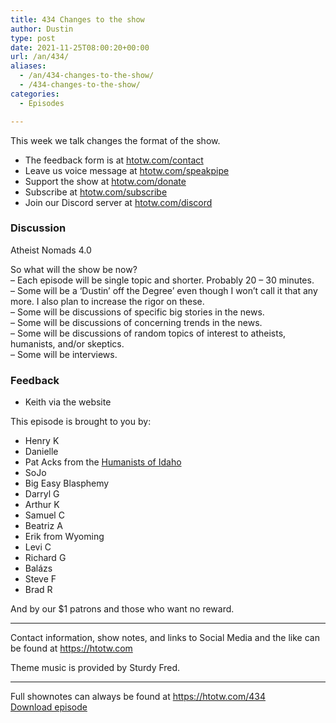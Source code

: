 ```yaml
---
title: 434 Changes to the show
author: Dustin
type: post
date: 2021-11-25T08:00:20+00:00
url: /an/434/
aliases: 
  - /an/434-changes-to-the-show/
  - /434-changes-to-the-show/
categories:
  - Episodes

---
```

<div id="buzzsprout-player-10552675"></div><script src="https://www.buzzsprout.com/1983601/10552675-434-changes-to-the-show.js?container_id=buzzsprout-player-10552675&player=small" type="text/javascript" charset="utf-8"></script>

This week we talk changes the format of the show.

<!--more-->

  * The feedback form is at [htotw.com/contact][1]
  * Leave us voice message at [htotw.com/speakpipe][2]
  * Support the show at [htotw.com/donate][3]
  * Subscribe at [htotw.com/subscribe][4]
  * Join our Discord server at [htotw.com/discord][5]

### Discussion

Atheist Nomads 4.0

So what will the show be now?  
&#8211; Each episode will be single topic and shorter. Probably 20 &#8211; 30 minutes.  
&#8211; Some will be a ‘Dustin’ off the Degree&#8217; even though I won’t call it that any more. I also plan to increase the rigor on these.  
&#8211; Some will be discussions of specific big stories in the news.  
&#8211; Some will be discussions of concerning trends in the news.  
&#8211; Some will be discussions of random topics of interest to atheists, humanists, and/or skeptics.  
&#8211; Some will be interviews.

### Feedback

  * Keith via the website

This episode is brought to you by:

  * Henry K
  * Danielle
  * Pat Acks from the [Humanists of Idaho][6]
  * SoJo
  * Big Easy Blasphemy
  * Darryl G
  * Arthur K
  * Samuel C
  * Beatriz A
  * Erik from Wyoming
  * Levi C
  * Richard G
  * Balázs
  * Steve F
  * Brad R

And by our $1 patrons and those who want no reward.

* * *

Contact information, show notes, and links to Social Media and the like can be found at <https://htotw.com>

Theme music is provided by Sturdy Fred.

* * *

Full shownotes can always be found at <https://htotw.com/434>  
[Download episode][7]

 [1]: https://htotw.com/contact
 [2]: https://htotw.com/speakpike
 [3]: https://htotw.com/donate
 [4]: https://htotw.com/subscribe
 [5]: https://htotw.com/discord
 [6]: https://www.humanistsofidaho.org/
 [7]: https://dts.podtrac.com/redirect.mp3/cdn.nomads.studio/file/nsp-media/atheist_nomads_434.mp3